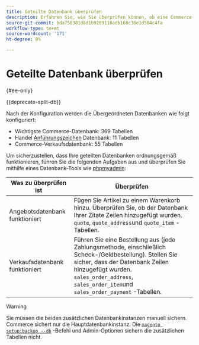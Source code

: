 ```yaml
---
title: Geteilte Datenbank überprüfen
description: Erfahren Sie, wie Sie überprüfen können, ob eine Commerce-geteilte Datenbankkonfiguration ordnungsgemäß funktioniert.
source-git-commit: bda758381d8d1b9209110adb168c36e1d504c4fa
workflow-type: tm+mt
source-wordcount: '171'
ht-degree: 0%

---
```



# Geteilte Datenbank überprüfen

{#ee-only}

{{deprecate-split-db}}

Nach der Konfiguration werden die Übergeordneten Datenbanken wie folgt konfiguriert:

- Wichtigste Commerce-Datenbank: 369 Tabellen
- Handel [Anführungszeichen](https://glossary.magento.com/quote) Datenbank: 11 Tabellen
- Commerce-Verkaufsdatenbank: 55 Tabellen

Um sicherzustellen, dass Ihre geteilten Datenbanken ordnungsgemäß funktionieren, führen Sie die folgenden Aufgaben aus und überprüfen Sie mithilfe eines Datenbank-Tools wie [phpmyadmin](https://devdocs.magento.com/guides/v2.4/install-gde/prereq/optional.html#install-optional-phpmyadmin):

| Was zu überprüfen ist | Überprüfen |
| -------------- | ------------- |
| Angebotsdatenbank funktioniert | Fügen Sie Artikel zu einem Warenkorb hinzu. Überprüfen Sie, ob der Datenbank Ihrer Zitate Zeilen hinzugefügt wurden. `quote`, `quote_address`und `quote_item` -Tabellen. |
| Verkaufsdatenbank funktioniert | Führen Sie eine Bestellung aus (jede Zahlungsmethode, einschließlich Scheck-/Geldbestellung). Stellen Sie sicher, dass der Datenbank Zeilen hinzugefügt wurden. `sales_order_address`, `sales_order_item`und `sales_order_payment` -Tabellen. |

>[!WARNING]
>
>Sie müssen die beiden zusätzlichen Datenbankinstanzen manuell sichern. Commerce sichert nur die Hauptdatenbankinstanz. Die [`magento setup:backup --db`](https://devdocs.magento.com/guides/v2.4/install-gde/install/cli/install-cli-backup.html) -Befehl und Admin-Optionen sichern die zusätzlichen Tabellen nicht.
